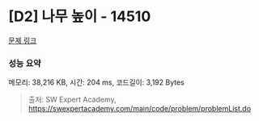 # [D2] 나무 높이 - 14510 

[문제 링크](https://swexpertacademy.com/main/code/problem/problemDetail.do?contestProbId=AYFofW8qpXYDFAR4) 

### 성능 요약

메모리: 38,216 KB, 시간: 204 ms, 코드길이: 3,192 Bytes



> 출처: SW Expert Academy, https://swexpertacademy.com/main/code/problem/problemList.do